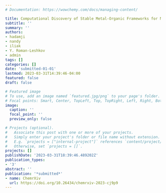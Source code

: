 ```yaml
---
# Documentation: https://wowchemy.com/docs/managing-content/

title: Computational Discovery of Stable Metal-Organic Frameworks for Methane-to-Methanol Catalysis
subtitle: ''
summary: ''
authors:
- hadamji
- nandy
- iliak
- Y. Roman-Leshkov
- admin
tags: []
categories: []
date: 'submitted-01-01'
lastmod: 2023-03-31T14:39:46-04:00
featured: false
draft: false

# Featured image
# To use, add an image named `featured.jpg/png` to your page's folder.
# Focal points: Smart, Center, TopLeft, Top, TopRight, Left, Right, BottomLeft, Bottom, BottomRight.
image:
  caption: ''
  focal_point: ''
  preview_only: false

# Projects (optional).
#   Associate this post with one or more of your projects.
#   Simply enter your project's folder or file name without extension.
#   E.g. `projects = ["internal-project"]` references `content/project/deep-learning/index.md`.
#   Otherwise, set `projects = []`.
projects: []
publishDate: '2023-03-31T18:39:46.489202Z'
publication_types:
- '3'
abstract: ''
publication: '*submitted*'
- name: ChemrXiv
  url: https://doi.org/10.26434/chemrxiv-2023-cj9p9
---
```

